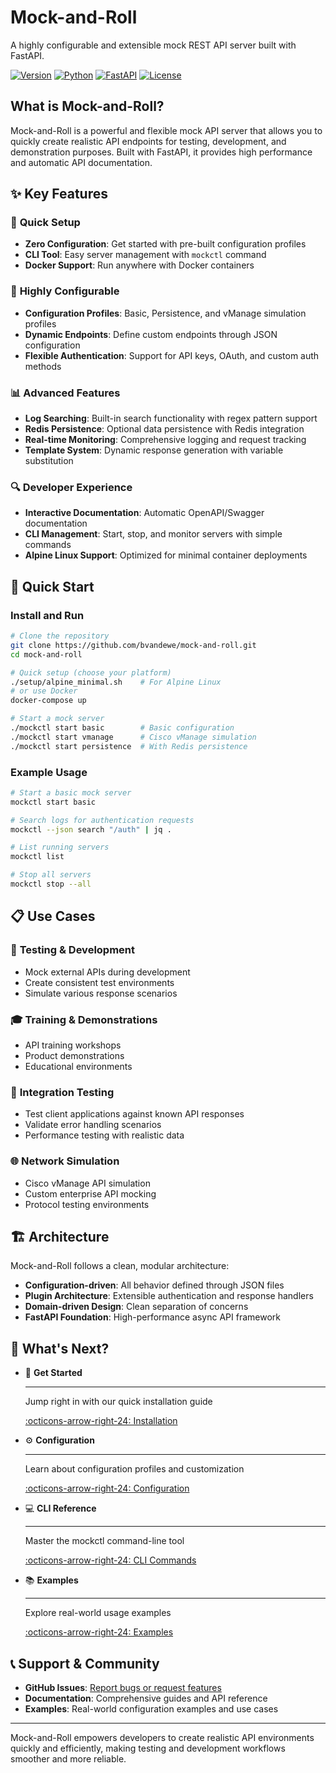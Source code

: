 # Mock-and-Roll

A highly configurable and extensible mock REST API server built with FastAPI.

[![Version](https://img.shields.io/badge/version-0.2.0-blue.svg)](https://github.com/bvandewe/mock-and-roll)
[![Python](https://img.shields.io/badge/python-3.8+-blue.svg)](https://python.org)
[![FastAPI](https://img.shields.io/badge/FastAPI-Latest-green.svg)](https://fastapi.tiangolo.com)
[![License](https://img.shields.io/badge/license-MIT-green.svg)](LICENSE)

## What is Mock-and-Roll?

Mock-and-Roll is a powerful and flexible mock API server that allows you to quickly create realistic API endpoints for testing, development, and demonstration purposes. Built with FastAPI, it provides high performance and automatic API documentation.

## ✨ Key Features

### 🚀 **Quick Setup**

- **Zero Configuration**: Get started with pre-built configuration profiles
- **CLI Tool**: Easy server management with `mockctl` command
- **Docker Support**: Run anywhere with Docker containers

### 🔧 **Highly Configurable**

- **Configuration Profiles**: Basic, Persistence, and vManage simulation profiles
- **Dynamic Endpoints**: Define custom endpoints through JSON configuration
- **Flexible Authentication**: Support for API keys, OAuth, and custom auth methods

### 📊 **Advanced Features**

- **Log Searching**: Built-in search functionality with regex pattern support
- **Redis Persistence**: Optional data persistence with Redis integration
- **Real-time Monitoring**: Comprehensive logging and request tracking
- **Template System**: Dynamic response generation with variable substitution

### 🔍 **Developer Experience**

- **Interactive Documentation**: Automatic OpenAPI/Swagger documentation
- **CLI Management**: Start, stop, and monitor servers with simple commands
- **Alpine Linux Support**: Optimized for minimal container deployments

## 🎯 Quick Start

### Install and Run

```bash
# Clone the repository
git clone https://github.com/bvandewe/mock-and-roll.git
cd mock-and-roll

# Quick setup (choose your platform)
./setup/alpine_minimal.sh    # For Alpine Linux
# or use Docker
docker-compose up

# Start a mock server
./mockctl start basic        # Basic configuration
./mockctl start vmanage      # Cisco vManage simulation
./mockctl start persistence  # With Redis persistence
```

### Example Usage

```bash
# Start a basic mock server
mockctl start basic

# Search logs for authentication requests
mockctl --json search "/auth" | jq .

# List running servers
mockctl list

# Stop all servers
mockctl stop --all
```

## 📋 Use Cases

### 🧪 **Testing & Development**

- Mock external APIs during development
- Create consistent test environments
- Simulate various response scenarios

### 🎓 **Training & Demonstrations**

- API training workshops
- Product demonstrations
- Educational environments

### 🔌 **Integration Testing**

- Test client applications against known API responses
- Validate error handling scenarios
- Performance testing with realistic data

### 🌐 **Network Simulation**

- Cisco vManage API simulation
- Custom enterprise API mocking
- Protocol testing environments

## 🏗️ Architecture

Mock-and-Roll follows a clean, modular architecture:

- **Configuration-driven**: All behavior defined through JSON files
- **Plugin Architecture**: Extensible authentication and response handlers
- **Domain-driven Design**: Clean separation of concerns
- **FastAPI Foundation**: High-performance async API framework

## 🚀 What's Next?

<div class="grid cards" markdown>

- :rocket: **Get Started**

    ---

    Jump right in with our quick installation guide

    [:octicons-arrow-right-24: Installation](installation.md)

- :gear: **Configuration**

    ---

    Learn about configuration profiles and customization

    [:octicons-arrow-right-24: Configuration](configuration.md)

- :computer: **CLI Reference**

    ---

    Master the mockctl command-line tool

    [:octicons-arrow-right-24: CLI Commands](user-guide/cli-commands.md)

- :books: **Examples**

    ---

    Explore real-world usage examples

    [:octicons-arrow-right-24: Examples](examples/basic-usage.md)

</div>

## 📞 Support & Community

- **GitHub Issues**: [Report bugs or request features](https://github.com/bvandewe/mock-and-roll/issues)
- **Documentation**: Comprehensive guides and API reference
- **Examples**: Real-world configuration examples and use cases

---

Mock-and-Roll empowers developers to create realistic API environments quickly and efficiently, making testing and development workflows smoother and more reliable.
